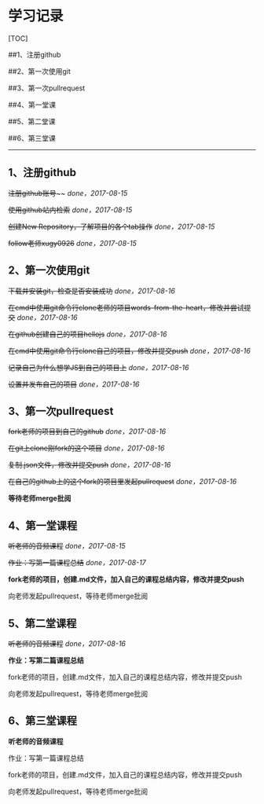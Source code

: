 # 学习记录

[TOC]

##1、注册github

##2、第一次使用git

##3、第一次pullrequest

##4、第一堂课

##5、第二堂课

##6、第三堂课

---

## 1、注册github

~~注册github账号~~~~ _done，2017-08-15_

~~使用github站内检索~~ _done，2017-08-15_

~~创建New Repository，了解项目的各个tab操作~~ _done，2017-08-15_

~~follow老师xugy0926~~ _done，2017-08-15_

## 2、第一次使用git

~~下载并安装git，检查是否安装成功~~ _done，2017-08-16_

~~在cmd中使用git命令行clone老师的项目words-from-the-heart，修改并尝试提交~~ _done，2017-08-16_

~~在github创建自己的项目hellojs~~ _done，2017-08-16_

~~在cmd中使用git命令行clone自己的项目，修改并提交push~~ _done，2017-08-16_

~~记录自己为什么想学JS到自己的项目上~~ _done，2017-08-16_

~~设置并发布自己的项目~~ _done，2017-08-16_

## 3、第一次pullrequest

~~fork老师的项目到自己的github~~ _done，2017-08-16_

~~在git上clone刚fork的这个项目~~ _done，2017-08-16_

~~复制.json文件，修改并提交push~~ _done，2017-08-16_

~~在自己的github上的这个fork的项目里发起pullrequest~~ _done，2017-08-16_

**等待老师merge批阅**

## 4、第一堂课程

~~听老师的音频课程~~ _done，2017-08-15_

~~作业：写第一篇课程总结~~ _done，2017-08-17_

**fork老师的项目，创建.md文件，加入自己的课程总结内容，修改并提交push**

向老师发起pullrequest，等待老师merge批阅

## 5、第二堂课程

~~听老师的音频课程~~ _done，2017-08-16_

**作业：写第二篇课程总结**

fork老师的项目，创建.md文件，加入自己的课程总结内容，修改并提交push

向老师发起pullrequest，等待老师merge批阅

## 6、第三堂课程

**听老师的音频课程**

作业：写第一篇课程总结

fork老师的项目，创建.md文件，加入自己的课程总结内容，修改并提交push

向老师发起pullrequest，等待老师merge批阅

